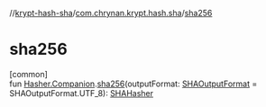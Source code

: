 //[krypt-hash-sha](../../index.md)/[com.chrynan.krypt.hash.sha](index.md)/[sha256](sha256.md)

# sha256

[common]\
fun [Hasher.Companion](../../../krypt-hash/krypt-hash/com.chrynan.krypt.hash/-hasher/-companion/index.md).[sha256](sha256.md)(outputFormat: [SHAOutputFormat](-s-h-a-output-format/index.md) = SHAOutputFormat.UTF_8): [SHAHasher](-s-h-a-hasher/index.md)
